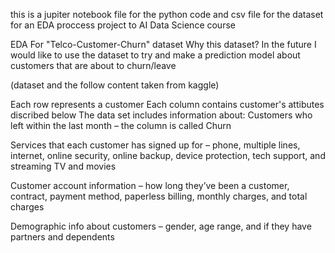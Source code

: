 this is a jupiter notebook file for the python code
and csv file for the dataset 
for an EDA proccess project to AI Data Science course



EDA For "Telco-Customer-Churn" dataset
Why this dataset?
In the future I would like to use the dataset to try and make a prediction model about customers that are about to churn/leave

(dataset and the follow content taken from kaggle)

Each row represents a customer
Each column contains customer's attibutes discribed below
The data set includes information about:
Customers who left within the last month – the column is called Churn

Services that each customer has signed up for – phone, multiple lines, internet, online security, online backup, device protection, tech support, and streaming TV and movies

Customer account information – how long they’ve been a customer, contract, payment method, paperless billing, monthly charges, and total charges

Demographic info about customers – gender, age range, and if they have partners and dependents

